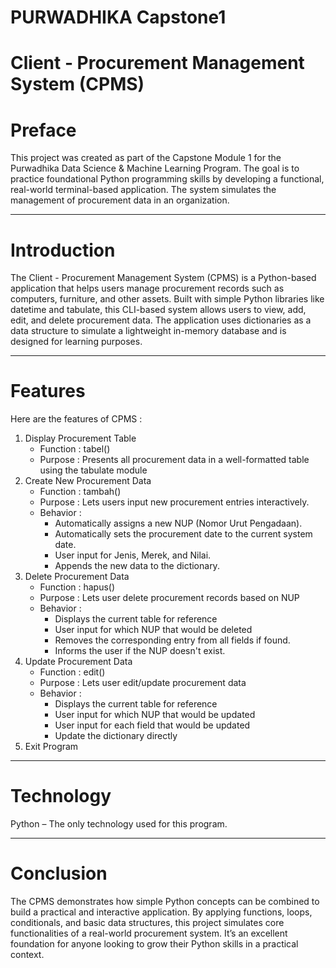 # PURWADHIKA Capstone1

# **Client - Procurement Management System (CPMS)**

# Preface
This project was created as part of the Capstone Module 1 for the Purwadhika Data Science & Machine Learning Program. The goal is to practice foundational Python programming skills by developing a functional, real-world terminal-based application. The system simulates the management of procurement data in an organization.

--------------------------------------------------------------------------------------------------------------------------------

# Introduction
The Client - Procurement Management System (CPMS) is a Python-based application that helps users manage procurement records such as computers, furniture, and other assets. Built with simple Python libraries like datetime and tabulate, this CLI-based system allows users to view, add, edit, and delete procurement data.
The application uses dictionaries as a data structure to simulate a lightweight in-memory database and is designed for learning purposes.

--------------------------------------------------------------------------------------------------------------------------------

# Features
Here are the features of CPMS :
1. Display Procurement Table
   - Function : tabel()
   - Purpose : Presents all procurement data in a well-formatted table using the tabulate module
2. Create New Procurement Data
   - Function : tambah()
   - Purpose : Lets users input new procurement entries interactively.
   - Behavior :
     - Automatically assigns a new NUP (Nomor Urut Pengadaan).
     - Automatically sets the procurement date to the current system date.
     - User input for Jenis, Merek, and Nilai.
     - Appends the new data to the dictionary.
3. Delete Procurement Data
   - Function : hapus()
   - Purpose : Lets user delete procurement records based on NUP
   - Behavior :
     - Displays the current table for reference
     - User input for which NUP that would be deleted
     - Removes the corresponding entry from all fields if found.
     - Informs the user if the NUP doesn't exist.
4. Update Procurement Data
   - Function : edit()
   - Purpose : Lets user edit/update procurement data
   - Behavior :
     - Displays the current table for reference
     - User input for which NUP that would be updated
     - User input for each field that would be updated
     - Update the dictionary directly
5. Exit Program

--------------------------------------------------------------------------------------------------------------------------------

# Technology
Python – The only technology used for this program.

--------------------------------------------------------------------------------------------------------------------------------

# Conclusion
The CPMS demonstrates how simple Python concepts can be combined to build a practical and interactive application. By applying functions, loops, conditionals, and basic data structures, this project simulates core functionalities of a real-world procurement system. It’s an excellent foundation for anyone looking to grow their Python skills in a practical context.

